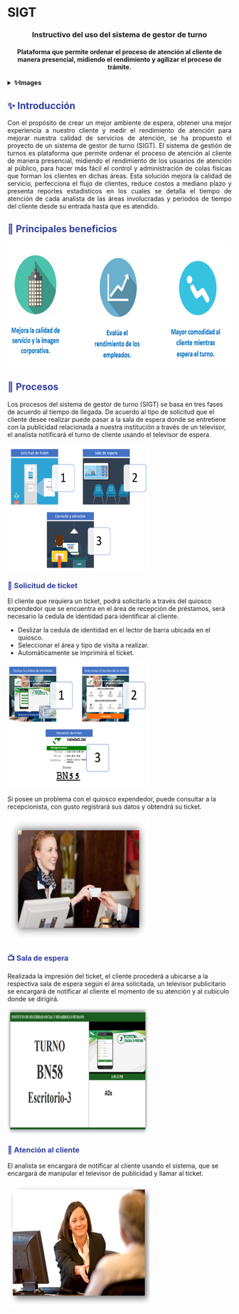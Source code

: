 # SIGT

<h3 align="center">Instructivo del uso del sistema de gestor de turno</h3> 
<h4 align="center">Plataforma que permite ordenar el proceso de atención al cliente de manera presencial, midiendo el rendimiento y agilizar el proceso de trámite.</h4>

<details close="">
  <summary><b><g-emoji class="g-emoji" alias="sparkles" fallback-src="https://github.githubassets.com/images/icons/emoji/unicode/2728.png">✨</g-emoji>Images</b></summary>
  <br>
<p dir="auto"> Here some pics of the application</p>
  <img src="https://github.com/EdwinCruz13/SIGT/blob/master/tutorial/1-login.png?raw=true" width="320" height="280" />
  <img src="https://github.com/EdwinCruz13/SIGT/blob/master/tutorial/2-dashboard.png?raw=true" width="320" height="280" />
  <img src="https://github.com/EdwinCruz13/SIGT/blob/master/tutorial/3-station%20managment.png?raw=true" width="320" height="280" />
  <img src="https://github.com/EdwinCruz13/SIGT/blob/master/tutorial/4-reports.png?raw=true" width="320" height="280" />
  <img src="https://github.com/EdwinCruz13/SIGT/blob/master/tutorial/5-Attendance.png?raw=true" width="320" height="280" />
  <img src="https://github.com/EdwinCruz13/SIGT/blob/master/tutorial/waiting3.png?raw=true" width="320" height="280" /> 
</details>


<b><h2 style="color:#303F9F; ">✨ Introducción</h2></b>

<p style="text-align: justify"> Con el propósito de crear un mejor ambiente de espera, obtener una mejor experiencia a nuestro cliente y medir el rendimiento de atención para mejorar nuestra calidad de servicios de atención, se ha propuesto el proyecto de un sistema de gestor de turno (SIGT). El sistema de gestión de turnos es plataforma que permite ordenar el proceso de atención al cliente de manera presencial, midiendo el rendimiento de los usuarios de atención al público, para hacer más fácil el control y administración de colas físicas que forman los clientes en dichas áreas. Esta solución mejora la calidad de servicio, perfecciona el flujo de clientes, reduce costos a mediano plazo y presenta reportes estadísticos en los cuales se detalla el tiempo de atención de cada analista de las áreas involucradas y periodos de tiempo del cliente desde su entrada hasta que es atendido.
</p>


<b><h2 style="color:#303F9F; ">💎 Principales beneficios</h2></b>
<img src="https://github.com/EdwinCruz13/SIGT/blob/master/tutorial/beneficios.png?raw=true" width="100%" height="280" />
 
 
<b><h2 style="color:#303F9F; ">📇 Procesos</h2></b>
Los procesos del sistema de gestor de turno (SIGT) se basa en tres fases de acuerdo al tiempo de llegada. De acuerdo al tipo de solicitud que el cliente desee realizar puede pasar a la sala de espera donde se entretiene con la publicidad relacionada a nuestra institución a través de un televisor, el analista notificará el turno de cliente usando el televisor de espera.

<img src="https://github.com/EdwinCruz13/SIGT/blob/master/tutorial/process.png?raw=true" width="320" height="280" />


<b><h3 style="color:#303F9F; ">🎫 Solicitud de ticket</h3></b>
<p>El cliente que requiera un ticket, podrá solicitarlo a través del quiosco expendedor que se encuentra en el área de recepción de préstamos, será necesario la cedula de identidad para identificar al cliente.

<ul>
 <li>	Deslizar la cedula de identidad en el lector de barra ubicada en el quiosco. </li>
 <li>	Seleccionar el área y tipo de visita a realizar. </li>
 <li>	Automáticamente se imprimirá el ticket. </li>
</ul></p>

<img src="https://github.com/EdwinCruz13/SIGT/blob/master/tutorial/waiting.png?raw=true" width="320" height="280" />
<p>Si posee un problema con el quiosco expendedor, puede consultar a la recepcionista, con gusto registrará sus datos y obtendrá su ticket.</p>
<img src="https://github.com/EdwinCruz13/SIGT/blob/master/tutorial/attendance.png?raw=true" width="320" height="280" />


<b><h3 style="color:#303F9F; ">📺 Sala de espera</h3></b>
<p> Realizada la impresión del ticket, el cliente procederá a ubicarse a la respectiva sala de espera según el área solicitada, un televisor publicitario se encargará de notificar al cliente el momento de su atención y al cubículo donde se dirigirá.</p>
<img src="https://github.com/EdwinCruz13/SIGT/blob/master/tutorial/waiting3.png?raw=true" width="320" height="280" />



<b><h3 style="color:#303F9F; ">🛃 Atención al cliente</h3></b>
<p>El analista se encargará de notificar al cliente usando el sistema, que se encargará de manipular el televisor de publicidad y llamar al ticket.</p>
<img src="https://github.com/EdwinCruz13/SIGT/blob/master/tutorial/waiting4.png?raw=true" width="320" height="280" />




